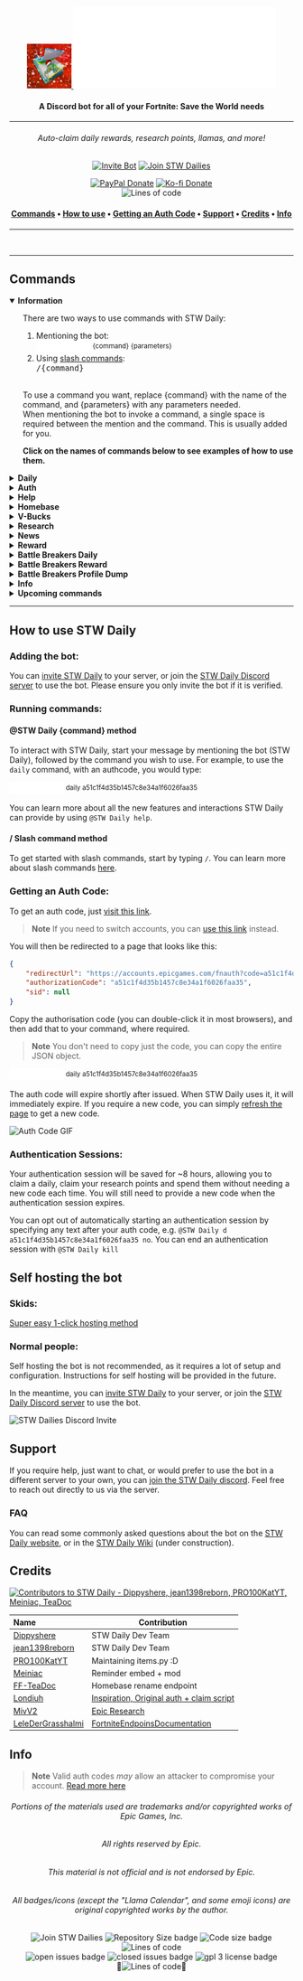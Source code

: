 <br />
<div align=center>
    <a id="back-to-top"></a>
    <div align="center">
        <a href="https://github.com/dippyshere/stw-daily">
            <img src='res/stwdaily snow2048.png' width='79' alt="" />
        <img src="res/stwdailyh1.svg" alt="STW Daily" />
        </a>
    </div>
  <h4> A Discord bot for all of your Fortnite: Save the World needs</h4>
</div>

___

<h6 align=center> Auto-claim daily rewards, research points, llamas, and more!</h6>
<div align=center>
<a href="https://discord.com/api/oauth2/authorize?client_id=757776996418715651&permissions=2147797056&scope=bot%20applications.commands"><img src="https://img.shields.io/badge/Invite-STW Daily-5865F2.svg?style=for-the-badge&logo=Discord" alt="Invite Bot"></a>
<a href="https://discord.gg/stw-dailies-757765475823517851"><img src="https://img.shields.io/badge/Join-STW Dailies-5865F2.svg?style=for-the-badge&logo=Discord" alt="Join STW Dailies"></a>

<a href="https://paypal.me/AHanson047"><img src="https://img.shields.io/badge/PayPal-Donate-036ab6.svg?style=flat-square" alt="PayPal Donate"></a>
<a href="https://ko-fi.com/dippyshere"><img src="https://img.shields.io/badge/Ko--fi-Donate-ff5e5b.svg?style=flat-square" alt="Ko-fi Donate"></a>\
<img alt="Lines of code" src="https://img.shields.io/badge/Made%20by-Dippyshere,%20jean1398reborn-red?style=flat-square">
<h4>
<a href="#commands2">Commands</a>
•
<a href="#how-to-use">How to use</a>
•
<a href="#authcode">Getting an Auth Code</a>
•
<a href="#supprot">Support</a>
•
<a href="#credit">Credits</a>
•
<a href="#inf">Info</a>
</h4>
</div>  

___

<img align=center src='res/commands2.png' alt="" />

___

## Commands <a id="commands2"></a>

<details open>
    <summary><b>Information</b></summary>
    <ul>
    <span>There are two ways to use commands with STW Daily:</span>
        <ol>
            <li>Mentioning the bot:</li>
        <div>
            <picture>
              <source media="(prefers-color-scheme: dark)" srcset="res/stwmentiondark.svg" type="svg">
              <source media="(prefers-color-scheme: light)" srcset="res/stwmentionlight.svg" type="svg">
              <img alt="@STW Daily" src="res/stwmentiondark.svg" width="96" height="20">
            </picture> <sup>{command} {parameters}</sup>
        <li>
            Using <a href="https://discord.com/blog/slash-commands-are-here" target="_blank">slash commands</a>:
        </li>
        <kbd>/{command}</kbd>
        </div>
        </ol>
        <br>
        <p>To use a command you want, replace {command} with the name of the command, and {parameters} with any parameters needed.
        <br>When mentioning the bot to invoke a command, a single space is required between the mention and the command. This is usually added for you.</p>
        <p><b>Click on the names of commands below to see examples of how to use them.</b></p>
    </ul>
</details>

<details>
    <summary><b>Daily</b></summary>
    <ul>
    <p>This command will instantly claim your daily reward, if available. To use this command, you'll need Fortnite: Save the World on the account you will claim with.</p>
    <span>There are two ways to use this command:</span>
        <ol>
            <li>Mentioning the bot:</li>
        <div>
            <picture>
              <source media="(prefers-color-scheme: dark)" srcset="res/stwmentiondark.svg" type="svg">
              <source media="(prefers-color-scheme: light)" srcset="res/stwmentionlight.svg" type="svg">
              <img alt="@STW Daily" src="res/stwmentiondark.svg" width="96" height="20">
            </picture> <sup>daily {token} {opt-out}</sup>
        <li>
            Using <a href="https://discord.com/blog/slash-commands-are-here" target="_blank">slash commands</a>:
        </li>
        <kbd>/daily token:{token} auth_opt_out:{opt-out}</kbd>
        </div>
        <br>
        </ol>
        <p>Replace {token} with your auth code. You can find out more about this <a href="#how-to-get-a-code">here.</a> This parameter is optional—if you do not give an auth code the bot will return links needed for getting an auth code.<br><br>Replacing {opt-out} with any text will opt you out of the authentication system. Learn more about authentication sessions by checking out the <a href="#auth">auth command.</a></p> 
        <p><b>Examples:</b></p>
        <picture>
              <source media="(prefers-color-scheme: dark)" srcset="res/stwmentiondark.svg" type="svg">
              <source media="(prefers-color-scheme: light)" srcset="res/stwmentionlight.svg" type="svg">
              <img alt="@STW Daily" src="res/stwmentiondark.svg" width="96" height="20">
        </picture> <sup>daily a51c1f4d35b1457c8e34a1f6026faa35</sup>
        <br><span> This will claim your daily reward, and will automatically start an authentication session.</span>
        <br><br><picture>
              <source media="(prefers-color-scheme: dark)" srcset="res/stwmentiondark.svg" type="svg">
              <source media="(prefers-color-scheme: light)" srcset="res/stwmentionlight.svg" type="svg">
              <img alt="@STW Daily" src="res/stwmentiondark.svg" width="96" height="20">
        </picture> <sup>d a51c1f4d35b1457c8e34a1f6026faa35 yes</sup>
        <br><span> This will claim your daily reward, and will not create an authentication session.</span>
    </ul>
    <img src="res/daily.png" alt="Daily command example" width="640">
<p><em>This image is out of date. It needs to be updated to reflect recent STW Daily changes</em></p>
<p align="right"><a href="#commands2"><img src='res/backtotop.svg' width='48' alt="back to top" /></a></p>
</details>

<details>
    <a id="auth"></a>
    <summary><b>Auth</b></summary>
    <ul>
    <p>This command will log you in with Epic Games and start an <a href="https://github.com/dippyshere/stw-daily/wiki">authentication session</a> with STW Daily. This will keep you logged in for ~8 hours</p>
    <span>There are two ways to use this command:</span>
        <ol>
            <li>Mentioning the bot:</li>
        <div>
            <picture>
              <source media="(prefers-color-scheme: dark)" srcset="res/stwmentiondark.svg" type="svg">
              <source media="(prefers-color-scheme: light)" srcset="res/stwmentionlight.svg" type="svg">
              <img alt="@STW Daily" src="res/stwmentiondark.svg" width="96" height="20">
            </picture> <sup>cmd {token} {opt-out}</sup>
        <li>
            Using <a href="https://discord.com/blog/slash-commands-are-here" target="_blank">slash commands</a>:
        </li>
        <kbd>/auth token:{token}</kbd>
        </div>
        <br>
        </ol>
        <p>Replace {token} with your auth code. You can find out more about this <a href="#how-to-get-a-code">here.</a> This parameter is optional—if you do not give an auth code the bot will return links needed for getting an auth code.</p> 
        <p><b>Examples:</b></p>
        <picture>
              <source media="(prefers-color-scheme: dark)" srcset="res/stwmentiondark.svg" type="svg">
              <source media="(prefers-color-scheme: light)" srcset="res/stwmentionlight.svg" type="svg">
              <img alt="@STW Daily" src="res/stwmentiondark.svg" width="96" height="20">
        </picture> <sup>auth</sup>
        <br><span> This will provide you with links to get an auth code.</span>
        <br><br><picture>
              <source media="(prefers-color-scheme: dark)" srcset="res/stwmentiondark.svg" type="svg">
              <source media="(prefers-color-scheme: light)" srcset="res/stwmentionlight.svg" type="svg">
              <img alt="@STW Daily" src="res/stwmentiondark.svg" width="96" height="20">
        </picture> <sup>auth a51c1f4d35b1457c8e34a1f6026faa35</sup>
        <br><span> This will log you in and authenticate you for ~8 hours.</span>
    </ul>
    <img src="res/auth.png" alt="Auth command example" width="640">
<p><em>This image is out of date. It needs to be updated to reflect recent STW Daily changes</em></p>
<p align="right"><a href="#commands2"><img src='res/backtotop.svg' width='48' alt="back to top" /></a></p>
</details>

<details>
    <summary><b>Help</b></summary>
    <ul>
    <p>This command provides an interactive interface to view all available commands, and help for how to use each command.</p>
    <span>There are two ways to use this command:</span>
        <ol>
            <li>Mentioning the bot:</li>
        <div>
            <picture>
              <source media="(prefers-color-scheme: dark)" srcset="res/stwmentiondark.svg" type="svg">
              <source media="(prefers-color-scheme: light)" srcset="res/stwmentionlight.svg" type="svg">
              <img alt="@STW Daily" src="res/stwmentiondark.svg" width="96" height="20">
            </picture> <sup>help {command}</sup>
        <li>
            Using <a href="https://discord.com/blog/slash-commands-are-here" target="_blank">slash commands</a>:
        </li>
        <kbd>/help {command}</kbd>
        </div>
        <br>
        </ol>
        <p>Replace {command} with the name (or alias) of the specific command you want to view help for. This parameter is optional—not providing one will return all available commands.</p> 
        <p><b>Examples:</b></p>
        <picture>
              <source media="(prefers-color-scheme: dark)" srcset="res/stwmentiondark.svg" type="svg">
              <source media="(prefers-color-scheme: light)" srcset="res/stwmentionlight.svg" type="svg">
              <img alt="@STW Daily" src="res/stwmentiondark.svg" width="96" height="20">
        </picture> <sup>help</sup>
        <br><span> This will return a list of available commands, and allow you to choose commands to view detailed help for.</span>
        <br><br><picture>
              <source media="(prefers-color-scheme: dark)" srcset="res/stwmentiondark.svg" type="svg">
              <source media="(prefers-color-scheme: light)" srcset="res/stwmentionlight.svg" type="svg">
              <img alt="@STW Daily" src="res/stwmentiondark.svg" width="96" height="20">
        </picture> <sup>help auth</sup>
        <br><span> This will return detailed help for the auth command, and allow you to choose other commands to view detailed help for.</span>
        <br><br><picture>
              <source media="(prefers-color-scheme: dark)" srcset="res/stwmentiondark.svg" type="svg">
              <source media="(prefers-color-scheme: light)" srcset="res/stwmentionlight.svg" type="svg">
              <img alt="@STW Daily" src="res/stwmentiondark.svg" width="96" height="20">
        </picture> <sup>how2</sup>
        <br><span> This will return an easy to understand quick tutorial on getting an auth code, along with a GIF.</span>
    </ul>
    <img src="res/help.png" alt="Help command example" width="640">
<p><em>This image does not represent all available commands. It also uses outdated text.</em></p>
<p align="right"><a href="#commands2"><img src='res/backtotop.svg' width='48' alt="back to top" /></a></p>
</details>

<details>
    <summary><b>Homebase</b></summary>
    <ul>
    <p>This command allows you to view / change the name of your Homebase in STW. You don't need STW to use, but the command is effectively useless without it.</p>
    <span>There are two ways to use this command:</span>
        <ol>
            <li>Mentioning the bot:</li>
        <div>
            <picture>
              <source media="(prefers-color-scheme: dark)" srcset="res/stwmentiondark.svg" type="svg">
              <source media="(prefers-color-scheme: light)" srcset="res/stwmentionlight.svg" type="svg">
              <img alt="@STW Daily" src="res/stwmentiondark.svg" width="96" height="20">
            </picture> <sup>homebase {name} {token} {opt-out}</sup>
        <li>
            Using <a href="https://discord.com/blog/slash-commands-are-here" target="_blank">slash commands</a>:
        </li>
        <kbd>/homebase name:{name} token:{token} auth_opt_out:{opt-out}</kbd>
        </div>
        <br>
        </ol>
        <p>Replace {name} with the new name for your homebase. If your new name has spaces, wrap the name in <kbd>"</kbd> quotes (see examples below). This parameter is optional—if you leave it empty, the bot will display your current homebase name. Your new homebase name must:<ul><li>Be between 1-16 characters</li><li>Only contain alphanumerics (0-9, a-z) + additional characters ('-._~) + spaces</li></ul><br><br>Replace {token} with your auth code. You can find out more about this <a href="#how-to-get-a-code">here.</a> This parameter is optional—if you do not give an auth code the bot will return links needed for getting an auth code.<br><br>Replacing {opt-out} with any text will opt you out of the authentication system. Learn more about authentication sessions by checking out the <a href="#auth">auth command.</a> 
        <p><b>Examples:</b></p>
        <picture>
              <source media="(prefers-color-scheme: dark)" srcset="res/stwmentiondark.svg" type="svg">
              <source media="(prefers-color-scheme: light)" srcset="res/stwmentionlight.svg" type="svg">
              <img alt="@STW Daily" src="res/stwmentiondark.svg" width="96" height="20">
        </picture> <sup>homebase</sup>
        <br><span> This will return your current homebase name (provided you are authenticated)</span>
        <br><br><picture>
              <source media="(prefers-color-scheme: dark)" srcset="res/stwmentiondark.svg" type="svg">
              <source media="(prefers-color-scheme: light)" srcset="res/stwmentionlight.svg" type="svg">
              <img alt="@STW Daily" src="res/stwmentiondark.svg" width="96" height="20">
        </picture> <sup>hbrn "cool name" a51c1f4d35b1457c8e34a1f6026faa35</sup>
        <br><span> This will change your homebase name to <kbd>cool name</kbd>, and start an authentication session</span>
    </ul>
    <img src="res/homebase.png" alt="Homebase rename command example" width="640">
<p align="right"><a href="#commands2"><img src='res/backtotop.svg' width='48' alt="back to top" /></a></p>
</details>

<details>
    <summary><b>V-Bucks</b></summary>
    <ul>
    <p>This command will display your total V-Bucks, provide a breakdown on the source(s) of those V-Bucks, and additionally display how many X-Ray tickets you have.</p>
    <span>There are two ways to use this command:</span>
        <ol>
            <li>Mentioning the bot:</li>
        <div>
            <picture>
              <source media="(prefers-color-scheme: dark)" srcset="res/stwmentiondark.svg" type="svg">
              <source media="(prefers-color-scheme: light)" srcset="res/stwmentionlight.svg" type="svg">
              <img alt="@STW Daily" src="res/stwmentiondark.svg" width="96" height="20">
            </picture> <sup>vbucks {token} {opt-out}</sup>
        <li>
            Using <a href="https://discord.com/blog/slash-commands-are-here" target="_blank">slash commands</a>:
        </li>
        <kbd>/vbucks token:{token} auth_opt_out:{opt-out}</kbd>
        </div>
        <br>
        </ol>
        <p>Replace {token} with your auth code. You can find out more about this <a href="#how-to-get-a-code">here.</a> This parameter is optional—if you do not give an auth code the bot will return links needed for getting an auth code.<br><br>Replacing {opt-out} with any text will opt you out of the authentication system. Learn more about authentication sessions by checking out the <a href="#auth">auth command.</a></p> 
        <p><b>Examples:</b></p>
        <picture>
              <source media="(prefers-color-scheme: dark)" srcset="res/stwmentiondark.svg" type="svg">
              <source media="(prefers-color-scheme: light)" srcset="res/stwmentionlight.svg" type="svg">
              <img alt="@STW Daily" src="res/stwmentiondark.svg" width="96" height="20">
        </picture> <sup>vbucks a51c1f4d35b1457c8e34a1f6026faa35</sup>
        <br><span> This will start an authentication session and display your V-Bucks</span>
        <br><br><picture>
              <source media="(prefers-color-scheme: dark)" srcset="res/stwmentiondark.svg" type="svg">
              <source media="(prefers-color-scheme: light)" srcset="res/stwmentionlight.svg" type="svg">
              <img alt="@STW Daily" src="res/stwmentiondark.svg" width="96" height="20">
        </picture> <sup>v</sup>
        <br><span> This will display your V-Bucks if authenticated, otherwise it will prompt you to authenticate.</span>
    </ul>
    <img src="res/vbucks.png" alt="V-Bucks command example" width="640">
<p align="right"><a href="#commands2"><img src='res/backtotop.svg' width='48' alt="back to top" /></a></p>
</details>

<details>
    <summary><b>Research</b></summary>
    <ul>
    <p>This command allows you to claim your available research points, view your FORT research levels, and upgrade those levels. Press the button corresponding with the stat you wish to upgrade to upgrade it.</p>
    <span>There are two ways to use this command:</span>
        <ol>
            <li>Mentioning the bot:</li>
        <div>
            <picture>
              <source media="(prefers-color-scheme: dark)" srcset="res/stwmentiondark.svg" type="svg">
              <source media="(prefers-color-scheme: light)" srcset="res/stwmentionlight.svg" type="svg">
              <img alt="@STW Daily" src="res/stwmentiondark.svg" width="96" height="20">
            </picture> <sup>research {token} {opt-out}</sup>
        <li>
            Using <a href="https://discord.com/blog/slash-commands-are-here" target="_blank">slash commands</a>:
        </li>
        <kbd>/research token:{token} auth_opt_out:{opt-out}</kbd>
        </div>
        <br>
        </ol>
        <p>Replace {token} with your auth code. You can find out more about this <a href="#how-to-get-a-code">here.</a> This parameter is optional—if you do not give an auth code the bot will return links needed for getting an auth code.<br><br>Replacing {opt-out} with any text will opt you out of the authentication system. Learn more about authentication sessions by checking out the <a href="#auth">auth command.</a></p> 
        <p><b>Examples:</b></p>
        <picture>
              <source media="(prefers-color-scheme: dark)" srcset="res/stwmentiondark.svg" type="svg">
              <source media="(prefers-color-scheme: light)" srcset="res/stwmentionlight.svg" type="svg">
              <img alt="@STW Daily" src="res/stwmentiondark.svg" width="96" height="20">
        </picture> <sup>res</sup>
        <br><span> This will claim your available research points, and then allow you to spend them, if you are authenticated. If not, the bot will provide you with links to authenticate.</span>
        <br><br><picture>
              <source media="(prefers-color-scheme: dark)" srcset="res/stwmentiondark.svg" type="svg">
              <source media="(prefers-color-scheme: light)" srcset="res/stwmentionlight.svg" type="svg">
              <img alt="@STW Daily" src="res/stwmentiondark.svg" width="96" height="20">
        </picture> <sup>research a51c1f4d35b1457c8e34a1f6026faa35 yes</sup>
        <br><span> This will This will claim your available research points, and then allow you to spend them. An authentication session will not be created</span>
    </ul>
    <img src="res/research.png" alt="Research command example" width="640">
<p><em>This image is out of date. It needs to be updated to reflect recent STW Daily changes</em></p>
<p align="right"><a href="#commands2"><img src='res/backtotop.svg' width='48' alt="back to top" /></a></p>
</details>

<details>
    <summary><b>News</b></summary>
    <ul>
    <p>This command will fetch and display the latest news from the game. You can switch between viewing Save the World or Battle Royale news by pressing the corresponding buttons. Cycle between pages by pressing the left/right arrow buttons.</p>
    <span>There are two ways to use this command:</span>
        <ol>
            <li>Mentioning the bot:</li>
        <div>
            <picture>
              <source media="(prefers-color-scheme: dark)" srcset="res/stwmentiondark.svg" type="svg">
              <source media="(prefers-color-scheme: light)" srcset="res/stwmentionlight.svg" type="svg">
              <img alt="@STW Daily" src="res/stwmentiondark.svg" width="96" height="20">
            </picture> <sup>news {page} {mode}</sup>
        <li>
            Using <a href="https://discord.com/blog/slash-commands-are-here" target="_blank">slash commands</a>:
        </li>
        <kbd>/news page:{page} mode:{mode}</kbd>
        </div>
        <br>
        </ol>
        <p>Replace {page} with a page number to view. This parameter is optional—leaving it blank will show page one.<br>Replace {mode} with either stw, or br to view the news for the respective game mode. This parameter is optional—leaving it blank will show STW news.</p> 
        <p><b>Examples:</b></p>
        <picture>
              <source media="(prefers-color-scheme: dark)" srcset="res/stwmentiondark.svg" type="svg">
              <source media="(prefers-color-scheme: light)" srcset="res/stwmentionlight.svg" type="svg">
              <img alt="@STW Daily" src="res/stwmentiondark.svg" width="96" height="20">
        </picture> <sup>news</sup>
        <br><span> This will display page 1 of the news for Save the World. Interact with the buttons to change pages / modes.</span>
        <br><br><picture>
              <source media="(prefers-color-scheme: dark)" srcset="res/stwmentiondark.svg" type="svg">
              <source media="(prefers-color-scheme: light)" srcset="res/stwmentionlight.svg" type="svg">
              <img alt="@STW Daily" src="res/stwmentiondark.svg" width="96" height="20">
        </picture> <sup>news 1 br</sup>
        <br><span> This will show page 1 of the news for Battle Royale. Interact with the buttons to change pages / modes.</span>
    </ul>
    <img src="res/news.png" alt="News command example" width="640">
<p><em>This image is out of date. It needs to be updated to reflect recent STW Daily changes</em></p>
<p align="right"><a href="#commands2"><img src='res/backtotop.svg' width='48' alt="back to top" /></a></p>
</details>

<details>
    <summary><b>Reward</b></summary>
    <ul>
    <p>This command returns information about a specific day's reward, and the rewards that follow.</p>
    <span>There are two ways to use this command:</span>
        <ol>
            <li>Mentioning the bot:</li>
        <div>
            <picture>
              <source media="(prefers-color-scheme: dark)" srcset="res/stwmentiondark.svg" type="svg">
              <source media="(prefers-color-scheme: light)" srcset="res/stwmentionlight.svg" type="svg">
              <img alt="@STW Daily" src="res/stwmentiondark.svg" width="96" height="20">
            </picture> <sup>reward {day} {future-days}</sup>
        <li>
            Using <a href="https://discord.com/blog/slash-commands-are-here" target="_blank">slash commands</a>:
        </li>
        <kbd>/reward day:{day} limit:{future-days}</kbd>
        </div>
        <br>
        </ol> 
        <p>Replace {day} with the day you want to view the reward of. If you have an authentication session active, the day will be your current day unless you specify a day.<br><br>Replace {future-days} with the amount days you would like to see. </p> 
        <p><b>Examples:</b></p>
        <picture>
              <source media="(prefers-color-scheme: dark)" srcset="res/stwmentiondark.svg" type="svg">
              <source media="(prefers-color-scheme: light)" srcset="res/stwmentionlight.svg" type="svg">
              <img alt="@STW Daily" src="res/stwmentiondark.svg" width="96" height="20">
        </picture> <sup>reward</sup>
        <br><span> This will display the reward for your current day and 7 days after, if authenticated. If you aren't authenticated, you must specify a day.</span>
        <br><br><picture>
              <source media="(prefers-color-scheme: dark)" srcset="res/stwmentiondark.svg" type="svg">
              <source media="(prefers-color-scheme: light)" srcset="res/stwmentionlight.svg" type="svg">
              <img alt="@STW Daily" src="res/stwmentiondark.svg" width="96" height="20">
        </picture> <sup>rwrd 336 21</sup>
        <br><span> This will display the reward for day 336, and additionally the rewards for day 337-358 (21 days).</span>
    </ul>
    <img src="res/reward.png" alt="Reward command example" width="640">
<p><em>This image is out of date. It needs to be updated to reflect recent STW Daily changes</em></p>
<p align="right"><a href="#commands2"><img src='res/backtotop.svg' width='48' alt="back to top" /></a></p>
</details>

<details>
    <summary><b>Battle Breakers Daily</b></summary>
    <ul>
    <p>This command will claim your daily reward in Battle Breakers (until it's shutdown).</p>
    <span>There are two ways to use this command:</span>
        <ol>
            <li>Mentioning the bot:</li>
        <div>
            <picture>
              <source media="(prefers-color-scheme: dark)" srcset="res/stwmentiondark.svg" type="svg">
              <source media="(prefers-color-scheme: light)" srcset="res/stwmentionlight.svg" type="svg">
              <img alt="@STW Daily" src="res/stwmentiondark.svg" width="96" height="20">
            </picture> <sup>bbd {token} {opt-out}</sup>
        <li>
            Using <a href="https://discord.com/blog/slash-commands-are-here" target="_blank">slash commands</a>:
        </li>
        <kbd>/bbdaily token:{token} auth_opt_out:{opt-out}</kbd>
        </div>
        <br>
        </ol>
        <p>Replace {token} with your auth code. You can find out more about this <a href="#how-to-get-a-code">here.</a> This parameter is optional—if you do not give an auth code the bot will return links needed for getting an auth code.<br><br>Replacing {opt-out} with any text will opt you out of the authentication system. Learn more about authentication sessions by checking out the <a href="#auth">auth command.</a></p> 
        <p><b>Examples:</b></p>
        <picture>
              <source media="(prefers-color-scheme: dark)" srcset="res/stwmentiondark.svg" type="svg">
              <source media="(prefers-color-scheme: light)" srcset="res/stwmentionlight.svg" type="svg">
              <img alt="@STW Daily" src="res/stwmentiondark.svg" width="96" height="20">
        </picture> <sup>bbdaily a51c1f4d35b1457c8e34a1f6026faa35</sup>
        <br><span> This will claim your Battle Breakers daily reward, and will create an authentication session.</span>
        <br><br><picture>
              <source media="(prefers-color-scheme: dark)" srcset="res/stwmentiondark.svg" type="svg">
              <source media="(prefers-color-scheme: light)" srcset="res/stwmentionlight.svg" type="svg">
              <img alt="@STW Daily" src="res/stwmentiondark.svg" width="96" height="20">
        </picture> <sup>bbd</sup>
        <br><span> This will claim your Battle Breakers daily reward if authenticated, otherwise it will prompt you to authenticate.  </span>
    </ul>
    <img src="res/bbdaily.png" alt="Battle Breakers Daily command example" width="640">
<p><em>This image is out of date. It needs to be updated to reflect recent STW Daily changes</em></p>
<p align="right"><a href="#commands2"><img src='res/backtotop.svg' width='48' alt="back to top" /></a></p>
</details>

<details>
    <summary><b>Battle Breakers Reward</b></summary>
    <ul>
    <p>This command returns information about a specific day's reward, and the rewards that follow for Battle Breakers.</p>
    <span>There are two ways to use this command:</span>
        <ol>
            <li>Mentioning the bot:</li>
        <div>
            <picture>
              <source media="(prefers-color-scheme: dark)" srcset="res/stwmentiondark.svg" type="svg">
              <source media="(prefers-color-scheme: light)" srcset="res/stwmentionlight.svg" type="svg">
              <img alt="@STW Daily" src="res/stwmentiondark.svg" width="96" height="20">
            </picture> <sup>bbreward {day} {future-days}</sup>
        <li>
            Using <a href="https://discord.com/blog/slash-commands-are-here" target="_blank">slash commands</a>:
        </li>
        <kbd>/bbreward day:{day} limit:{future-days}</kbd>
        </div>
        <br>
        </ol> 
        <p>Replace {day} with the day you want to view the reward of. If you have an authentication session active, the day will be your current day unless you specify a day.<br><br>Replace {future-days} with the amount days you would like to see. </p> 
        <p><b>Examples:</b></p>
        <picture>
              <source media="(prefers-color-scheme: dark)" srcset="res/stwmentiondark.svg" type="svg">
              <source media="(prefers-color-scheme: light)" srcset="res/stwmentionlight.svg" type="svg">
              <img alt="@STW Daily" src="res/stwmentiondark.svg" width="96" height="20">
        </picture> <sup>bbreward</sup>
        <br><span> This will display the reward for your current day and 7 days after, if authenticated. If you aren't authenticated, you must specify a day.</span>
        <br><br><picture>
              <source media="(prefers-color-scheme: dark)" srcset="res/stwmentiondark.svg" type="svg">
              <source media="(prefers-color-scheme: light)" srcset="res/stwmentionlight.svg" type="svg">
              <img alt="@STW Daily" src="res/stwmentiondark.svg" width="96" height="20">
        </picture> <sup>bbr 336 21</sup>
        <br><span> This will display the reward for day 336, and additionally the rewards for day 337-358 (21 days).</span>
    </ul>
    <img src="res/T_UI_Challenge_MysteryReward-L-realesrgan-x4plus.png" alt="Batle breakers reward command example" width="640">
<p><em>Sorry, this command is too new - an image is not available yet.</em></p>
<p align="right"><a href="#commands2"><img src='res/backtotop.svg' width='48' alt="back to top" /></a></p>
</details>

<details>
    <summary><b>Battle Breakers Profile Dump</b></summary>
    <ul>
    <p>This command will create a complete dump of your Battle Breakers profile in JSON format, so you can save your profile before the game is shutdown forever on 30th December 2022. The files you save with this command may allow you to continue playing on a private server in the future.</p>
    <span>There are two ways to use this command:</span>
        <ol>
            <li>Mentioning the bot:</li>
        <div>
            <picture>
              <source media="(prefers-color-scheme: dark)" srcset="res/stwmentiondark.svg" type="svg">
              <source media="(prefers-color-scheme: light)" srcset="res/stwmentionlight.svg" type="svg">
              <img alt="@STW Daily" src="res/stwmentiondark.svg" width="96" height="20">
            </picture> <sup>bbdump {token} {opt-out}</sup>
        <li>
            Using <a href="https://discord.com/blog/slash-commands-are-here" target="_blank">slash commands</a>:
        </li>
        <kbd>/bbdump token:{token} auth_opt_out:{opt-out}</kbd>
        </div>
        <br>
        </ol>
        <p>Replace {token} with your auth code. You can find out more about this <a href="#how-to-get-a-code">here.</a> This parameter is optional—if you do not give an auth code the bot will return links needed for getting an auth code.<br><br>Replacing {opt-out} with any text will opt you out of the authentication system. Learn more about authentication sessions by checking out the <a href="#auth">auth command.</a></p> 
        <p><b>Examples:</b></p>
        <picture>
              <source media="(prefers-color-scheme: dark)" srcset="res/stwmentiondark.svg" type="svg">
              <source media="(prefers-color-scheme: light)" srcset="res/stwmentionlight.svg" type="svg">
              <img alt="@STW Daily" src="res/stwmentiondark.svg" width="96" height="20">
        </picture> <sup>bbdump a51c1f4d35b1457c8e34a1f6026faa35</sup>
        <br><span> This will dump your Battle Breakers profile, and will create an authentication session.</span>
        <br><br><picture>
              <source media="(prefers-color-scheme: dark)" srcset="res/stwmentiondark.svg" type="svg">
              <source media="(prefers-color-scheme: light)" srcset="res/stwmentionlight.svg" type="svg">
              <img alt="@STW Daily" src="res/stwmentiondark.svg" width="96" height="20">
        </picture> <sup>bbdump</sup>
        <br><span> This will dump your Battle Breakers profile if authenticated, otherwise it will prompt you to authenticate.  </span>
    </ul>
    <img src="res/T_UI_Challenge_MysteryReward-L-realesrgan-x4plus.png" alt="Batle breakers profile dump command example" width="640">
<p><em>Sorry, this command is too new - an image is not available yet.</em></p>
<p align="right"><a href="#commands2"><img src='res/backtotop.svg' width='48' alt="back to top" /></a></p>
</details>

<details>
    <summary><b>Info</b></summary>
    <ul>
    <p>This command will return various bits of information about the bot, which you may find interesting as a developer.</p>
    <span>There are two ways to use this command:</span>
        <ol>
            <li>Mentioning the bot:</li>
        <div>
            <picture>
              <source media="(prefers-color-scheme: dark)" srcset="res/stwmentiondark.svg" type="svg">
              <source media="(prefers-color-scheme: light)" srcset="res/stwmentionlight.svg" type="svg">
              <img alt="@STW Daily" src="res/stwmentiondark.svg" width="96" height="20">
            </picture> <sup>info</sup>
        <li>
            Using <a href="https://discord.com/blog/slash-commands-are-here" target="_blank">slash commands</a>:
        </li>
        <kbd>/info</kbd>
        </div>
        <br>
        </ol>
        <p>The info command also provides a convenient way to verify the authenticity of the bot you are using. If the bot does <b>not</b> have a verified bot tag, or contains a message other than "✅Official Verified Deployment", DO NOT use that bot. The bot may have been tampered with, or may be a skid. Use of that bot may put your account at risk/inhibit the development of STW Daily. Learn more <a>here.</a></p>
    </ul>
    <img src="res/T_UI_Challenge_MysteryReward-L-realesrgan-x4plus.png" alt="Info command example" width="640">
<p><em>Sorry, an image is not available yet.</em></p>
<p align="right"><a href="#commands2"><img src='res/backtotop.svg' width='48' alt="back to top" /></a></p>
</details>

<details>
    <summary><b>Upcoming commands</b></summary>
    <ul>
    <span>This is a list of commands coming to STW Daily in future updates:</span>
        <ul>
            <li>Llamas</li>
            <ul>
                <li>This command will allow you to purchase llamas in the shop, and claim free llamas.</li>
            </ul>
            <li>Daily XP</li>
            <ul>
                <li>This command will allow you to view your remaining shared XP in STW for BR.</li>
            </ul>
            <li>Power Level</li>
            <ul>
                <li>This command will allow you to view your homebase FORT stats, and power level.</li>
            </ul>
            <li>Profile Dumper</li>
            <ul>
                <li>This command will allow you to dump your Fortnite profiles.</li>
            </ul>
            <li>Profile</li>
            <ul>
                <li>This command will allow you to view, edit and manage your STW Daily profiles.</li>
            </ul>
            <li>Device Auth</li>
            <ul>
                <li>This command will allow you to save a special type of authentication with STW Daily that lasts much longer than authentication sessions.</li>
            </ul>
            <li>Settings</li>
            <ul>
                <li>This command will allow you to change STW Daily settings on your active profile.</li>
            </ul>
        </ul>
        <br>
        <p>Please note that this information is subject to change without notice at anytime. Some or all of these features may already be present and/or functional on STW Daily.</p>
    </ul>
</details>

___

## How to use STW Daily <a id="how-to-use"></a>

### Adding the bot:

You
can [invite STW Daily](https://discord.com/api/oauth2/authorize?client_id=757776996418715651&permissions=2147797056&scope=bot%20applications.commands)
to your server, or join the [STW Daily Discord server](https://discord.gg/stw-dailies-757765475823517851) to use the
bot. Please ensure you only invite the bot if it is verified.

### Running commands:

#### @STW Daily {command} method

To interact with STW Daily, start your message by mentioning the bot (STW Daily), followed by the command you wish to
use. For example, to use the `daily` command, with an authcode, you would type:

<picture>
  <source media="(prefers-color-scheme: dark)" srcset="res/stwmentiondark.svg" type="svg">
  <source media="(prefers-color-scheme: light)" srcset="res/stwmentionlight.svg" type="svg">
  <img alt="@STW Daily" src="res/stwmentiondark.svg" width="96" height="20">
</picture> <sup>daily a51c1f4d35b1457c8e34a1f6026faa35</sup>

You can learn more about all the new features and interactions STW Daily can provide by using `@STW Daily help`.

#### / Slash command method

To get started with slash commands, start by typing `/`. You can learn more about slash
commands [here](https://discord.com/blog/slash-commands-are-here).

### Getting an Auth Code: <a id="authcode"></a>

To get an auth code,
just [visit this link](https://www.epicgames.com/id/login?redirectUrl=https%3A%2F%2Fwww.epicgames.com%2Fid%2Fapi%2Fredirect%3FclientId%3Dec684b8c687f479fadea3cb2ad83f5c6%26responseType%3Dcode).
> **Note** If you need to switch accounts, you
can [use this link](https://www.epicgames.com/id/logout?redirectUrl=https%3A%2F%2Fwww.epicgames.com%2Fid%2Flogin%3FredirectUrl%3Dhttps%253A%252F%252Fwww.epicgames.com%252Fid%252Fapi%252Fredirect%253FclientId%253Dec684b8c687f479fadea3cb2ad83f5c6%2526responseType%253Dcode)
instead.

You will then be redirected to a page that looks like this:

```json
{
    "redirectUrl": "https://accounts.epicgames.com/fnauth?code=a51c1f4d35b1457c8e34a1f6026faa35",
    "authorizationCode": "a51c1f4d35b1457c8e34a1f6026faa35",
    "sid": null
}

```

Copy the authorisation code (you can double-click it in most browsers), and then add that to your command, where
required.
> **Note** You don't need to copy just the code, you can copy the entire JSON object.

<picture>
  <source media="(prefers-color-scheme: dark)" srcset="res/stwmentiondark.svg" type="svg">
  <source media="(prefers-color-scheme: light)" srcset="res/stwmentionlight.svg" type="svg">
  <img alt="@STW Daily" src="res/stwmentiondark.svg" width="96" height="20">
</picture> <sup>daily a51c1f4d35b1457c8e34a1f6026faa35</sup>

The auth code will expire shortly after issued. When STW Daily uses it, it will immediately expire. If you require a new
code, you can
simply [refresh the page](https://www.epicgames.com/id/api/redirect?clientId=ec684b8c687f479fadea3cb2ad83f5c6&responseType=code)
to get a new code.

![Auth Code GIF](res/stw%20daily%20noob%20tutorial%20render%202%20hd.gif)

### Authentication Sessions:
Your authentication session will be saved for ~8 hours, allowing you to claim a daily, claim your research points and
spend them without needing a new code each time. You will still need to provide a new code when the authentication
session expires.

You can opt out of automatically starting an authentication session by specifying any text after your auth code,
e.g. `@STW Daily d a51c1f4d35b1457c8e34a1f6026faa35 no`. You can end an authentication session with `@STW Daily kill`

## Self hosting the bot

### Skids:

[Super easy 1-click hosting method](https://media.tenor.com/AKkrwSZSpZ0AAAPo/talking-ben.mp4)

### Normal people:

Self hosting the bot is not recommended, as it requires a lot of setup and configuration. Instructions for self hosting
will be provided in the future.

In the meantime, you
can [invite STW Daily](https://discord.com/api/oauth2/authorize?client_id=757776996418715651&permissions=2147797056&scope=bot%20applications.commands)
to your server, or join the [STW Daily Discord server](https://discord.gg/stw-dailies-757765475823517851) to use the
bot.

![STW Dailies Discord Invite](https://discordapp.com/api/guilds/757765475823517851/widget.png?style=banner2 "Discord Server Banner")

## Support <a id="supprot"></a>

If you require help, just want to chat, or would prefer to use the bot in a different server to your own, you
can [join the STW Daily discord](https://discord.gg/Mt7SgUu). Feel free to reach out directly to us via the server.

### FAQ

You can read some commonly asked questions about the bot on
the [STW Daily website](https://sites.google.com/view/stwdaily/docs/frequently-asked-questions), or in the
[STW Daily Wiki](https://github.com/dippyshere/STW-Daily/wiki/) (under construction).

## Credits <a id="credit"></a>

<a href="https://github.com/dippyshere/stw-daily/graphs/contributors">
  <img src="https://contrib.rocks/image?repo=dippyshere/stw-daily&anon=1"  alt="Contributors to STW Daily - Dippyshere, jean1398reborn, PRO100KatYT, Meiniac, TeaDoc"/>
</a>

| Name                                                       | Contribution                                                                                          |
|:-----------------------------------------------------------|-------------------------------------------------------------------------------------------------------|
| [Dippyshere](https://github.com/dippyshere)                | STW Daily Dev Team                                                                                    |
| [jean1398reborn](https://github.com/jean1398reborn)        | STW Daily Dev Team                                                                                    |
| [PRO100KatYT](https://github.com/P100KatYT)                | Maintaining items.py :D                                                                               |
| [Meiniac](https://github.com/Meiniac)                      | Reminder embed + mod                                                                                  |
| [FF-TeaDoc](https://github.com/FF-TeaDoc)                  | Homebase rename endpoint                                                                              |
| [Londiuh](https://github.com/Londiuh)                      | [Inspiration, Original auth + claim script](https://github.com/Londiuh/fstwrc)                        |
| [MivV2](https://github.com/MixV2)                          | [Epic Research](https://github.com/MixV2/EpicResearch/)                                               |
| [LeleDerGrasshalmi](https://github.com/LeleDerGrasshalmi/) | [FortniteEndpoinsDocumentation](https://github.com/LeleDerGrasshalmi/FortniteEndpointsDocumentation/) |


## Info <a id="inf"></a>

> **Note** Valid auth codes *may* allow an attacker to compromise your
> account.  [Read more here](https://sites.google.com/view/stwdaily/docs/frequently-asked-questions)

###### <p align=center> Portions of the materials used are trademarks and/or copyrighted works of Epic Games, Inc. </p>

###### <p align=center> All rights reserved by Epic. </p>

###### <p align=center> This material is not official and is not endorsed by Epic. </p>

###### <p align=center> All badges/icons (except the "Llama Calendar", and some emoji icons) are original copyrighted works by the author. </p>

<div align="center">
<img src="https://img.shields.io/discord/757765475823517851?label=STW Dailies&color=5865F2" alt="Join STW Dailies">
<img src="https://img.shields.io/github/repo-size/dippyshere/stw-daily?label=Repository%20Size" alt="Repository Size badge">
<img src="https://img.shields.io/github/languages/code-size/dippyshere/stw-daily" alt="Code size badge">
<img alt="Lines of code" src="https://img.shields.io/badge/Lines%20of%20Code-11871-blue"><br>
<img src="https://img.shields.io/github/issues/dippyshere/stw-daily" alt="open issues badge">
<img src="https://img.shields.io/github/issues-closed/dippyshere/stw-daily" alt="closed issues badge">
<img src="https://img.shields.io/github/license/dippyshere/stw-daily" alt="gpl 3 license badge"><br>
🫡<img alt="Lines of code" src="https://img.shields.io/badge/Don't%20Skid-STW%20Daily-red">🔫
</div>
